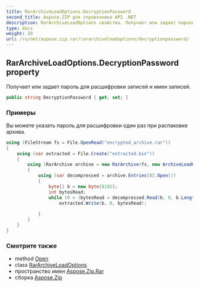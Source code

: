 ```yaml
---
title: RarArchiveLoadOptions.DecryptionPassword
second_title: Aspose.ZIP для справочника API .NET
description: RarArchiveLoadOptions свойство. Получает или задает пароль для расшифровки записей и имен записей.
type: docs
weight: 20
url: /ru/net/aspose.zip.rar/rararchiveloadoptions/decryptionpassword/
---
```

## RarArchiveLoadOptions.DecryptionPassword property

Получает или задает пароль для расшифровки записей и имен записей.

```csharp
public string DecryptionPassword { get; set; }
```

### Примеры

Вы можете указать пароль для расшифровки один раз при распаковке архива.

```csharp
using (FileStream fs = File.OpenRead("encrypted_archive.rar"))
{
    using (var extracted = File.Create("extracted.bin"))
    {
        using (RarArchive archive = new RarArchive(fs, new ArchiveLoadOptions() { DecryptionPassword = "p@s$" }))
        {
            using (var decompressed = archive.Entries[0].Open())
            {
                byte[] b = new byte[8192];
                int bytesRead;
                while (0 < (bytesRead = decompressed.Read(b, 0, b.Length)))
                    extracted.Write(b, 0, bytesRead);
                
            }
        }
    }
}
```

### Смотрите также

* method [Open](../../rararchiveentry/open/)
* class [RarArchiveLoadOptions](../)
* пространство имен [Aspose.Zip.Rar](../../rararchiveloadoptions/)
* сборка [Aspose.Zip](../../../)


